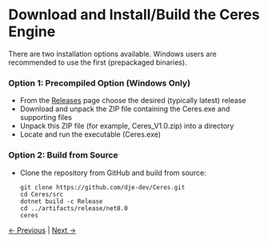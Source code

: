 # Download and Install/Build the Ceres Engine

There are two installation options available. 
Windows users are recommended to use the first (prepackaged binaries).

### Option 1: Precompiled Option (Windows Only)
- From the [Releases](https://github.com/dje-dev/Ceres/releases) page choose the desired (typically latest) release
- Download and unpack the ZIP file containing the Ceres.exe and supporting files
- Unpack this ZIP file (for example, Ceres_V1.0.zip) into a directory
- Locate and run the executable (Ceres.exe)

### Option 2: Build from Source
- Clone the repository from GitHub and build from source:
  ```
  git clone https://github.com/dje-dev/Ceres.git
  cd Ceres/src
  dotnet build -c Release
  cd ../artifacts/release/net8.0
  ceres
  ```

[← Previous](instructions_3.md) | [Next →](instructions_5.md)
